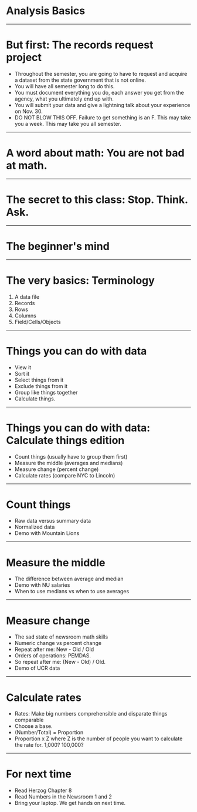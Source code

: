 # Analysis Basics

---

# But first: The records request project

* Throughout the semester, you are going to have to request and acquire a dataset from the state government that is not online. 
* You will have all semester long to do this. 
* You must document everything you do, each answer you get from the agency, what you ultimately end up with. 
* You will submit your data and give a lightning talk about your experience on Nov. 30. 
* DO NOT BLOW THIS OFF. Failure to get something is an F. This may take you a week. This may take you all semester. 

---

# A word about math: You are not bad at math.

---

# The secret to this class: Stop. Think. Ask.

---

# The beginner's mind

---

# The very basics: Terminology

1. A data file
2. Records
3. Rows
4. Columns
5. Field/Cells/Objects

---

# Things you can do with data

- View it
- Sort it
- Select things from it
- Exclude things from it
- Group like things together
- Calculate things.

---

# Things you can do with data: Calculate things edition

- Count things (usually have to group them first)
- Measure the middle (averages and medians)
- Measure change (percent change)
- Calculate rates (compare NYC to Lincoln)

---

# Count things

- Raw data versus summary data
- Normalized data
- Demo with Mountain Lions

---

# Measure the middle

- The difference between average and median
- Demo with NU salaries
- When to use medians vs when to use averages

---

# Measure change

- The sad state of newsroom math skills
- Numeric change vs percent change
- Repeat after me: New - Old / Old
- Orders of operations: PEMDAS. 
- So repeat after me: (New - Old) / Old. 
- Demo of UCR data

---

# Calculate rates

- Rates: Make big numbers comprehensible and disparate things comparable
- Choose a base.
- (Number/Total) = Proportion
- Proportion x Z where Z is the number of people you want to calculate the rate for. 1,000? 100,000?

---

# For next time

- Read Herzog Chapter 8
- Read Numbers in the Newsroom 1 and 2
- Bring your laptop. We get hands on next time.